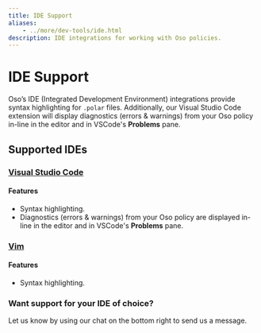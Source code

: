 ```yaml
---
title: IDE Support
aliases:
    - ../more/dev-tools/ide.html
description: IDE integrations for working with Oso policies.
---
```


# IDE Support

Oso’s IDE (Integrated Development Environment) integrations provide syntax
highlighting for `.polar` files. Additionally, our Visual Studio Code extension
will display diagnostics (errors & warnings) from your Oso policy in-line in
the editor and in VSCode's **Problems** pane.

## Supported IDEs

### [Visual Studio Code](https://marketplace.visualstudio.com/items?itemName=osohq.oso)

#### Features

- Syntax highlighting.
- Diagnostics (errors & warnings) from your Oso policy are displayed in-line in
  the editor and in VSCode's **Problems** pane.

### [Vim](https://github.com/osohq/polar.vim)

#### Features

- Syntax highlighting.

### Want support for your IDE of choice?

<!-- TODO(gj): is this still accurate? I don't see the Intercom button on this page. -->
Let us know by using our chat on the bottom right to send us a message.
